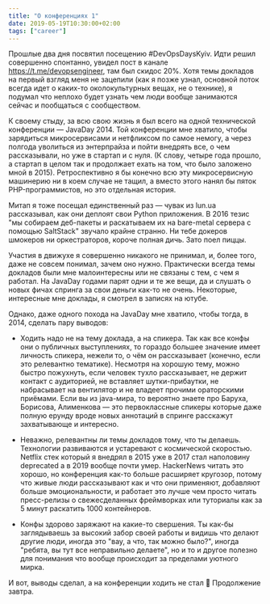 ```yaml
---
title: "О конференциях 1"
date: 2019-05-19T10:30:00+02:00
tags: ["career"]
---
```


Прошлые два дня посвятил посещению #DevOpsDaysKyiv. Идти решил совершенно спонтанно, увидел пост в канале https://t.me/devopsengineer, там был скидос 20%. Хотя темы докладов на первый взгляд меня не зацепили (как я позже узнал, основной поток всегда идет о каких-то околокультурных вещах, не о технике), я подумал что неплохо будет узнать чем люди вообще занимаются сейчас и пообщаться с сообществом.

К своему стыду, за всю свою жизнь я был всего на одной технической конференции — JavaDay 2014. Той конференции мне хватило, чтобы зарядиться микросервисами и нетфликсом по самое немогу, а через полгода уволиться из энтерпрайза и пойти внедрять все, о чем рассказывали, но уже в стартап и с нуля. (К слову, четыре года прошло, а стартап в целом так и продолжает ехать на том, что было заложено мной в 2015). Ретроспективно я бы конечно всю эту микросервисную машинерию ни в коем случае не тащил, а вместо этого нанял бы пяток PHP-программистов, но это отдельная история.

Митап я тоже посещал единственный раз — чувак из lun.ua рассказывал, как они деплоят свои Python приложения. В 2016 тезис "мы собираем деб-пакеты и раскатываем их на bare-metal сервера с помощью SaltStack" звучало крайне странно. Ни тебе докеров шмокеров ни оркестраторов, короче полная дичь. Зато поел пиццы.

Участия в движухе я совершенно никакого не принимал, и, более того, даже не совсем понимал, зачем оно нужно. Практически всегда темы докладов были мне малоинтересны или не связаны с тем, с чем я работал. На JavaDay годами парят одни и те же вещи, да и слушать о новых фичах спринга за свои деньги как-то не очень. Некоторые, интересные мне доклады, я смотрел в записях на ютубе.

Однако, даже одного похода на JavaDay мне хватило, чтобы тогда, в 2014, сделать пару выводов:

- Ходить надо не на тему доклада, а на спикера. Так как все конфы они о публичных выступлениях, то гораздо большее значение имеет личность спикера, нежели то, о чём он рассказывает (конечно, если это релевантно тематике). Несмотря на хорошую тему, можно быстро пожухнуть, если человек тухло рассказывает, не держит контакт с аудиторией, не вставляет шутки-прибаутки, не набрасывает на вентилятор и не владеет прочими ораторскими приёмами. Если вы из java-мира, то вероятно знаете про Баруха, Борисова, Алименкова — это первоклассные спикеры которые даже полную ерунду вроде новых аннотаций в спринге расскажут захватывающе и интересно.

- Неважно, релевантны ли темы докладов тому, что ты делаешь. Технологии развиваются и устаревают с космической скоростью. Netflix стек который я внедрял в 2015 уже в 2017 стал наполовину deprecated а в 2019 вообще почти умер. HackerNews читать это хорошо, но конференция как-то больше расширяет кругозор, потому что живые люди рассказывают как и что они применяют, добавляют больше эмоциональности, и работает это лучше чем просто читать пресс-релизы о свежесделанных фреймворках или туториалы как за 5 минут раскатить 1000 контейнеров.

- Конфы здорово заряжают на какие-то свершения. Ты как-бы заглядываешь за высокий забор своей работы и видишь что делают другие люди, иногда это "вау, а что, так можно было?", иногда "ребята, вы тут все неправильно делаете", но и то и другое полезно для понимания что вообще происходит за пределами уютного мирка. 

И вот, выводы сделал, а на конференции ходить не стал 🙂 Продолжение завтра.